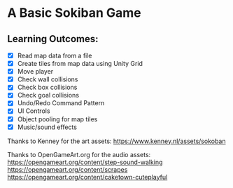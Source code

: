 # A Basic Sokiban Game

## **Learning Outcomes:**

- [x] Read map data from a file
- [x] Create tiles from map data using Unity Grid
- [x] Move player
- [x] Check wall collisions
- [x] Check box collisions
- [x] Check goal collisions
- [x] Undo/Redo Command Pattern
- [x] UI Controls
- [x] Object pooling for map tiles
- [x] Music/sound effects

Thanks to Kenney for the art assets:
<https://www.kenney.nl/assets/sokoban>

Thanks to OpenGameArt.org for the audio assets:
<https://opengameart.org/content/step-sound-walking>
<https://opengameart.org/content/scrapes>
<https://opengameart.org/content/caketown-cuteplayful>
